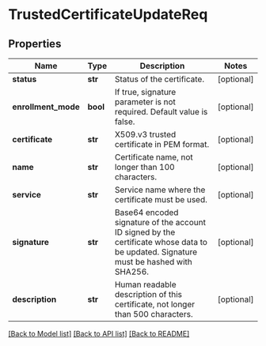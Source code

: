 # TrustedCertificateUpdateReq

## Properties
Name | Type | Description | Notes
------------ | ------------- | ------------- | -------------
**status** | **str** | Status of the certificate. | [optional] 
**enrollment_mode** | **bool** | If true, signature parameter is not required. Default value is false. | [optional] 
**certificate** | **str** | X509.v3 trusted certificate in PEM format. | [optional] 
**name** | **str** | Certificate name, not longer than 100 characters. | [optional] 
**service** | **str** | Service name where the certificate must be used. | [optional] 
**signature** | **str** | Base64 encoded signature of the account ID signed by the certificate whose data to be updated. Signature must be hashed with SHA256. | [optional] 
**description** | **str** | Human readable description of this certificate, not longer than 500 characters. | [optional] 

[[Back to Model list]](../README.md#documentation-for-models) [[Back to API list]](../README.md#documentation-for-api-endpoints) [[Back to README]](../README.md)


